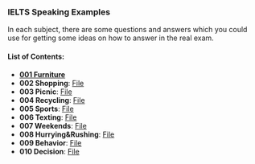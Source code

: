 ### IELTS Speaking Examples
In each subject, there are some questions and answers which you could use for getting some ideas on how to answer in the real exam.


#### List of Contents:
- [**001 Furniture**](https://github.com/ghorbani-mohammad/ielts-speaking-part2/blob/main/001-furniture.md)
- **002 Shopping**: [File](https://github.com/ghorbani-mohammad/ielts-speaking-preparation/blob/main/002-shopping.md)
- **003 Picnic**: [File](https://github.com/ghorbani-mohammad/ielts-speaking-preparation/blob/main/003-picnic.md)
- **004 Recycling**: [File](https://github.com/ghorbani-mohammad/ielts-speaking-preparation/blob/main/004-recycling.md)
- **005 Sports**: [File](https://github.com/ghorbani-mohammad/ielts-speaking-preparation/blob/main/005-sports.md)
- **006 Texting**: [File](https://github.com/ghorbani-mohammad/ielts-speaking-preparation/blob/main/006-texting.md)
- **007 Weekends**: [File](https://github.com/ghorbani-mohammad/ielts-speaking-preparation/blob/main/007-weekends.md)
- **008 Hurrying&Rushing**: [File](https://github.com/ghorbani-mohammad/ielts-speaking-preparation/blob/main/008-hurrying-&-rushing.md)
- **009 Behavior**: [File](https://github.com/ghorbani-mohammad/ielts-speaking-preparation/blob/main/009-behavior.md)
- **010 Decision**: [File](https://github.com/ghorbani-mohammad/ielts-speaking-preparation/blob/main/010-decision.md)